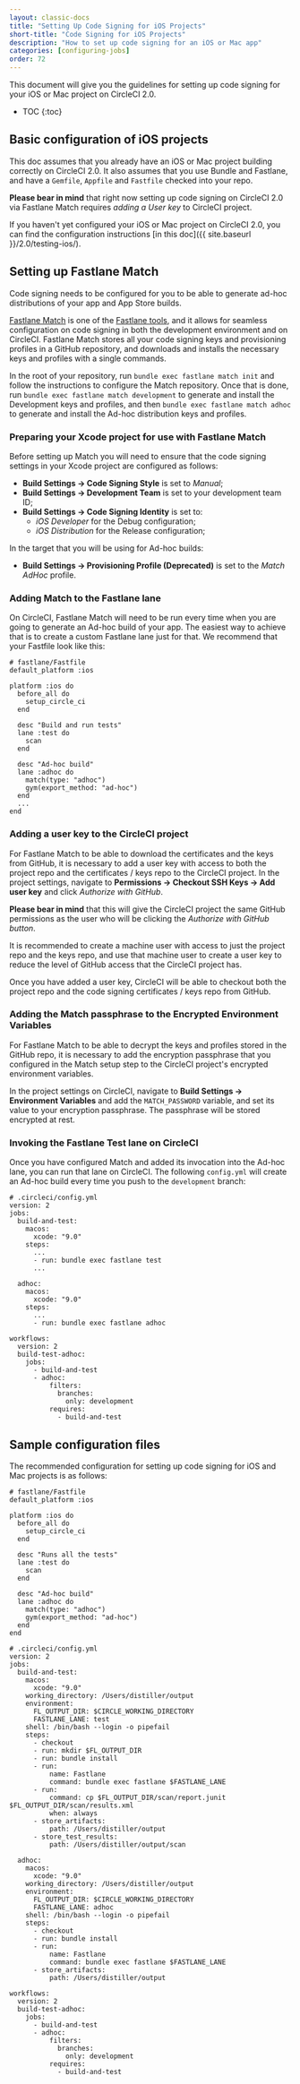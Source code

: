 ```yaml
---
layout: classic-docs
title: "Setting Up Code Signing for iOS Projects"
short-title: "Code Signing for iOS Projects"
description: "How to set up code signing for an iOS or Mac app"
categories: [configuring-jobs]
order: 72
---
```


This document will give you the guidelines for setting up code signing
for your iOS or Mac project on CircleCI 2.0.

* TOC
{:toc}

## Basic configuration of iOS projects

This doc assumes that you already have an iOS or Mac project building
correctly on CircleCI 2.0. It also assumes that you use Bundle and
Fastlane, and have a `Gemfile`, `Appfile` and `Fastfile` checked into
your repo.

**Please bear in mind** that right now setting up code signing on
CircleCI 2.0 via Fastlane Match requires *adding a User key* to
CircleCI project.

If you haven't yet configured your iOS or Mac project on CircleCI 2.0,
you can find the configuration instructions [in this doc]({{ site.baseurl }}/2.0/testing-ios/).

## Setting up Fastlane Match

Code signing needs to be configured for you to be able to generate
ad-hoc distributions of your app and App Store builds.

[Fastlane Match](https://codesigning.guide/) is one of the [Fastlane
tools](https://fastlane.tools/), and it allows for seamless
configuration on code signing in both the development environment and on
CircleCI. Fastlane Match stores all your code signing keys and
provisioning profiles in a GitHub repository, and downloads and installs
the necessary keys and profiles with a single commands.

In the root of your repository, run `bundle exec fastlane match init`
and follow the instructions to configure the Match repository. Once that
is done, run `bundle exec fastlane match development` to generate and
install the Development keys and profiles, and then `bundle exec
fastlane match adhoc` to generate and install the Ad-hoc distribution
keys and profiles.

### Preparing your Xcode project for use with Fastlane Match

Before setting up Match you will need to ensure that the code signing
settings in your Xcode project are configured as follows:

* **Build Settings -> Code Signing Style** is set to *Manual*;
* **Build Settings -> Development Team** is set to your development team ID;
* **Build Settings -> Code Signing Identity** is set to:
  * *iOS Developer* for the Debug configuration;
  * *iOS Distribution* for the Release configuration;

In the target that you will be using for Ad-hoc builds:
* **Build Settings -> Provisioning Profile (Deprecated)** is set to the
*Match AdHoc* profile.

### Adding Match to the Fastlane lane

On CircleCI, Fastlane Match will need to be run every time when you are
going to generate an Ad-hoc build of your app. The easiest way to
achieve that is to create a custom Fastlane lane just for that. We
recommend that your Fastfile look like this:

```
# fastlane/Fastfile
default_platform :ios

platform :ios do
  before_all do
    setup_circle_ci
  end

  desc "Build and run tests"
  lane :test do
    scan
  end

  desc "Ad-hoc build"
  lane :adhoc do
    match(type: "adhoc")
    gym(export_method: "ad-hoc")
  end
  ...
end
```

### Adding a user key to the CircleCI project

For Fastlane Match to be able to download the certificates and the keys
from GitHub, it is necessary to add a user key with access to both the
project repo and the certificates / keys repo to the CircleCI project.
In the project settings, navigate to **Permissions -> Checkout SSH
Keys -> Add user key** and click *Authorize with GitHub*.

**Please bear in mind** that this will give the CircleCI project the
same GitHub permissions as the user who will be clicking the *Authorize
with GitHub button*.

It is recommended to create a machine user with access to just the
project repo and the keys repo, and use that machine user to create a
user key to reduce the level of GitHub access that the CircleCI project
has.

Once you have added a user key, CircleCI will be able to checkout both the
project repo and the code signing certificates / keys repo from GitHub.

### Adding the Match passphrase to the Encrypted Environment Variables

For Fastlane Match to be able to decrypt the keys and profiles stored in
the GitHub repo, it is necessary to add the encryption passphrase that
you configured in the Match setup step to the CircleCI project's
encrypted environment variables.

In the project settings on CircleCI, navigate to **Build Settings ->
Environment Variables** and add the `MATCH_PASSWORD` variable, and set
its value to your encryption passphrase. The passphrase will be stored
encrypted at rest.

### Invoking the Fastlane Test lane on CircleCI

Once you have configured Match and added its invocation into the Ad-hoc
lane, you can run that lane on CircleCI. The following `config.yml` will
create an Ad-hoc build every time you push to the `development` branch:

```
# .circleci/config.yml
version: 2
jobs:
  build-and-test:
    macos:
      xcode: "9.0"
    steps:
      ...
      - run: bundle exec fastlane test
      ...

  adhoc:
    macos:
      xcode: "9.0"
    steps:
      ...
      - run: bundle exec fastlane adhoc

workflows:
  version: 2
  build-test-adhoc:
    jobs:
      - build-and-test
      - adhoc:
          filters:
            branches:
              only: development
          requires:
            - build-and-test
```

## Sample configuration files

The recommended configuration for setting up code signing for iOS and
Mac projects is as follows:

```
# fastlane/Fastfile
default_platform :ios

platform :ios do
  before_all do
    setup_circle_ci
  end

  desc "Runs all the tests"
  lane :test do
    scan
  end

  desc "Ad-hoc build"
  lane :adhoc do
    match(type: "adhoc")
    gym(export_method: "ad-hoc")
  end
end
```

```
# .circleci/config.yml
version: 2
jobs:
  build-and-test:
    macos:
      xcode: "9.0"
    working_directory: /Users/distiller/output
    environment:
      FL_OUTPUT_DIR: $CIRCLE_WORKING_DIRECTORY
      FASTLANE_LANE: test
    shell: /bin/bash --login -o pipefail
    steps:
      - checkout
      - run: mkdir $FL_OUTPUT_DIR
      - run: bundle install
      - run:
          name: Fastlane
          command: bundle exec fastlane $FASTLANE_LANE
      - run:
          command: cp $FL_OUTPUT_DIR/scan/report.junit $FL_OUTPUT_DIR/scan/results.xml
          when: always
      - store_artifacts:
          path: /Users/distiller/output
      - store_test_results:
          path: /Users/distiller/output/scan

  adhoc:
    macos:
      xcode: "9.0"
    working_directory: /Users/distiller/output
    environment:
      FL_OUTPUT_DIR: $CIRCLE_WORKING_DIRECTORY
      FASTLANE_LANE: adhoc
    shell: /bin/bash --login -o pipefail
    steps:
      - checkout
      - run: bundle install
      - run:
          name: Fastlane
          command: bundle exec fastlane $FASTLANE_LANE
      - store_artifacts:
          path: /Users/distiller/output

workflows:
  version: 2
  build-test-adhoc:
    jobs:
      - build-and-test
      - adhoc:
          filters:
            branches:
              only: development
          requires:
            - build-and-test
```
